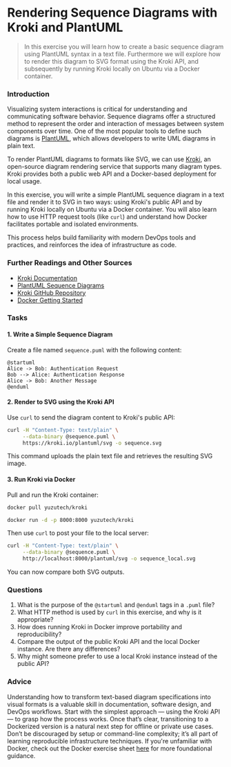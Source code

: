 <!---
{
  "id": "c8353038-9b0b-4ff5-b872-7df816d31fc3",
  "depends_on": ["e8add8e9-7a67-4b50-af89-6c1ce6558e0d"],
  "author": "Stephan Bökelmann",
  "first_used": "2025-05-06",
  "keywords": ["PlantUML", "Kroki", "Sequence Diagram", "Docker", "SVG Rendering"]
}
--->

# Rendering Sequence Diagrams with Kroki and PlantUML

> In this exercise you will learn how to create a basic sequence diagram using PlantUML syntax in a text file. Furthermore we will explore how to render this diagram to SVG format using the Kroki API, and subsequently by running Kroki locally on Ubuntu via a Docker container.

### Introduction

Visualizing system interactions is critical for understanding and communicating software behavior. Sequence diagrams offer a structured method to represent the order and interaction of messages between system components over time. One of the most popular tools to define such diagrams is [PlantUML](https://plantuml.com), which allows developers to write UML diagrams in plain text.

To render PlantUML diagrams to formats like SVG, we can use [Kroki](https://kroki.io), an open-source diagram rendering service that supports many diagram types. Kroki provides both a public web API and a Docker-based deployment for local usage.

In this exercise, you will write a simple PlantUML sequence diagram in a text file and render it to SVG in two ways: using Kroki's public API and by running Kroki locally on Ubuntu via a Docker container. You will also learn how to use HTTP request tools (like `curl`) and understand how Docker facilitates portable and isolated environments.

This process helps build familiarity with modern DevOps tools and practices, and reinforces the idea of infrastructure as code.

### Further Readings and Other Sources

* [Kroki Documentation](https://docs.kroki.io/)
* [PlantUML Sequence Diagrams](https://plantuml.com/sequence-diagram)
* [Kroki GitHub Repository](https://github.com/yuzutech/kroki)
* [Docker Getting Started](https://docs.docker.com/get-started/)

### Tasks

#### 1. Write a Simple Sequence Diagram

Create a file named `sequence.puml` with the following content:

```plantuml
@startuml
Alice -> Bob: Authentication Request
Bob --> Alice: Authentication Response
Alice -> Bob: Another Message
@enduml
```

#### 2. Render to SVG using the Kroki API

Use `curl` to send the diagram content to Kroki's public API:

```bash
curl -H "Content-Type: text/plain" \
     --data-binary @sequence.puml \
     https://kroki.io/plantuml/svg -o sequence.svg
```

This command uploads the plain text file and retrieves the resulting SVG image.

#### 3. Run Kroki via Docker

Pull and run the Kroki container:

```bash
docker pull yuzutech/kroki

docker run -d -p 8000:8000 yuzutech/kroki
```

Then use `curl` to post your file to the local server:

```bash
curl -H "Content-Type: text/plain" \
     --data-binary @sequence.puml \
     http://localhost:8000/plantuml/svg -o sequence_local.svg
```

You can now compare both SVG outputs.

### Questions

1. What is the purpose of the `@startuml` and `@enduml` tags in a `.puml` file?
2. What HTTP method is used by `curl` in this exercise, and why is it appropriate?
3. How does running Kroki in Docker improve portability and reproducibility?
4. Compare the output of the public Kroki API and the local Docker instance. Are there any differences?
5. Why might someone prefer to use a local Kroki instance instead of the public API?

### Advice

Understanding how to transform text-based diagram specifications into visual formats is a valuable skill in documentation, software design, and DevOps workflows. Start with the simplest approach — using the Kroki API — to grasp how the process works. Once that’s clear, transitioning to a Dockerized version is a natural next step for offline or private use cases. Don’t be discouraged by setup or command-line complexity; it’s all part of learning reproducible infrastructure techniques. If you're unfamiliar with Docker, check out the Docker exercise sheet [here](./docker_basics.md) for more foundational guidance.

